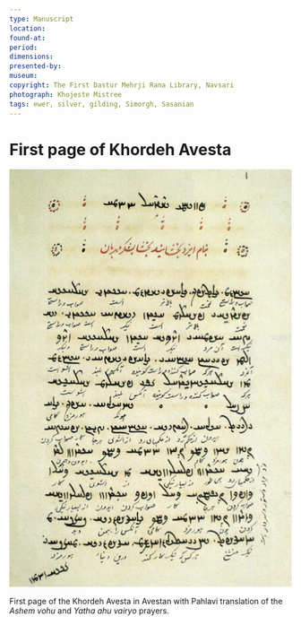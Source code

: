 ```yaml
---
type: Manuscript
location:
found-at: 
period: 
dimensions: 
presented-by: 
museum: 
copyright: The First Dastur Mehrji Rana Library, Navsari
photograph: Khojeste Mistree
tags: ewer, silver, gilding, Simorgh, Sasanian
---
```


# First page of Khordeh Avesta

![fragment](./image1.png)

First page of the Khordeh Avesta in Avestan with Pahlavi translation of the *Ashem vohu* and *Yatha ahu vairyo* prayers.
